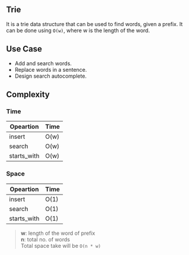 ## Trie

It is a trie data structure that can be used to find words, given a prefix. It can be done using `O(w)`, where w is the length of the word.

## Use Case
- Add and search words.
- Replace words in a sentence.
- Design search autocomplete.

## Complexity

### Time

| Opeartion | Time |
|-----------|------|
| insert    | O(w) |
| search    | O(w) |
| starts_with   | O(w) |

### Space

| Opeartion | Time |
|-----------|------|
| insert    | O(1) |
| search    | O(1) |
| starts_with   | O(1) |

> **w**: length of the word of prefix   
> **n**: total no. of words  
> Total space take will be `O(n * w)`